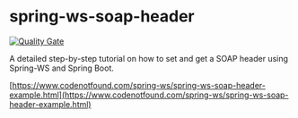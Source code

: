 # spring-ws-soap-header

[![Quality Gate](https://sonarcloud.io/api/badges/gate?key=com.codenotfound:spring-ws-soap-header)](https://sonarcloud.io/dashboard/index/com.codenotfound:spring-ws-soap-header)

A detailed step-by-step tutorial on how to set and get a SOAP header using Spring-WS and Spring Boot.

[https://www.codenotfound.com/spring-ws/spring-ws-soap-header-example.html](https://www.codenotfound.com/spring-ws/spring-ws-soap-header-example.html)
